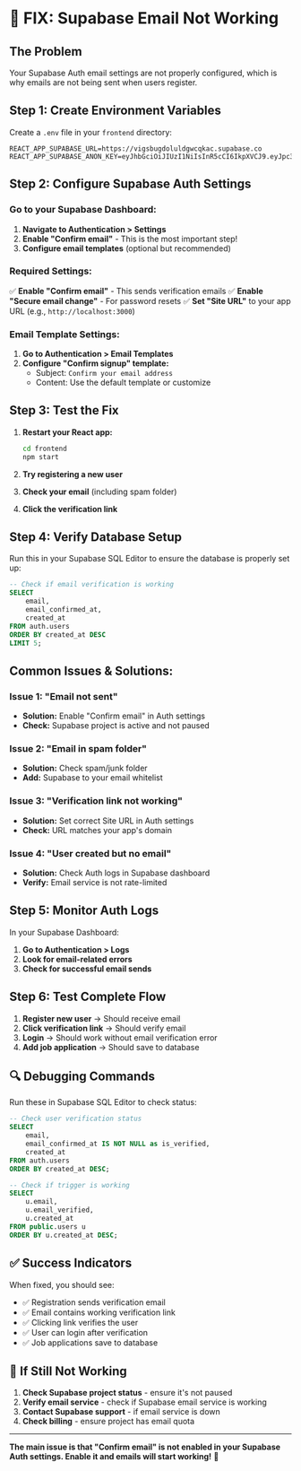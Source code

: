 # 🔧 FIX: Supabase Email Not Working

## **The Problem**
Your Supabase Auth email settings are not properly configured, which is why emails are not being sent when users register.

## **Step 1: Create Environment Variables**

Create a `.env` file in your `frontend` directory:

```env
REACT_APP_SUPABASE_URL=https://vigsbugdoluldgwcqkac.supabase.co
REACT_APP_SUPABASE_ANON_KEY=eyJhbGciOiJIUzI1NiIsInR5cCI6IkpXVCJ9.eyJpc3MiOiJzdXBhYmFzZSIsInJlZiI6InZpZ3NidWdkb2x1bGRnd2Nxa2FjIiwicm9sZSI6ImFub24iLCJpYXQiOjE3NTU3MzcwMTEsImV4cCI6MjA3MTMxMzAxMX0.A_j3X2kLCVOjuj1yKgXojXtNKL
```

## **Step 2: Configure Supabase Auth Settings**

### **Go to your Supabase Dashboard:**

1. **Navigate to Authentication > Settings**
2. **Enable "Confirm email"** - This is the most important step!
3. **Configure email templates** (optional but recommended)

### **Required Settings:**

✅ **Enable "Confirm email"** - This sends verification emails
✅ **Enable "Secure email change"** - For password resets
✅ **Set "Site URL"** to your app URL (e.g., `http://localhost:3000`)

### **Email Template Settings:**

1. **Go to Authentication > Email Templates**
2. **Configure "Confirm signup" template:**
   - Subject: `Confirm your email address`
   - Content: Use the default template or customize

## **Step 3: Test the Fix**

1. **Restart your React app:**
   ```bash
   cd frontend
   npm start
   ```

2. **Try registering a new user**
3. **Check your email** (including spam folder)
4. **Click the verification link**

## **Step 4: Verify Database Setup**

Run this in your Supabase SQL Editor to ensure the database is properly set up:

```sql
-- Check if email verification is working
SELECT 
    email,
    email_confirmed_at,
    created_at
FROM auth.users 
ORDER BY created_at DESC 
LIMIT 5;
```

## **Common Issues & Solutions:**

### **Issue 1: "Email not sent"**
- **Solution:** Enable "Confirm email" in Auth settings
- **Check:** Supabase project is active and not paused

### **Issue 2: "Email in spam folder"**
- **Solution:** Check spam/junk folder
- **Add:** Supabase to your email whitelist

### **Issue 3: "Verification link not working"**
- **Solution:** Set correct Site URL in Auth settings
- **Check:** URL matches your app's domain

### **Issue 4: "User created but no email"**
- **Solution:** Check Auth logs in Supabase dashboard
- **Verify:** Email service is not rate-limited

## **Step 5: Monitor Auth Logs**

In your Supabase Dashboard:
1. **Go to Authentication > Logs**
2. **Look for email-related errors**
3. **Check for successful email sends**

## **Step 6: Test Complete Flow**

1. **Register new user** → Should receive email
2. **Click verification link** → Should verify email
3. **Login** → Should work without email verification error
4. **Add job application** → Should save to database

## **🔍 Debugging Commands**

Run these in Supabase SQL Editor to check status:

```sql
-- Check user verification status
SELECT 
    email,
    email_confirmed_at IS NOT NULL as is_verified,
    created_at
FROM auth.users 
ORDER BY created_at DESC;

-- Check if trigger is working
SELECT 
    u.email,
    u.email_verified,
    u.created_at
FROM public.users u
ORDER BY u.created_at DESC;
```

## **✅ Success Indicators**

When fixed, you should see:
- ✅ Registration sends verification email
- ✅ Email contains working verification link
- ✅ Clicking link verifies the user
- ✅ User can login after verification
- ✅ Job applications save to database

## **🚨 If Still Not Working**

1. **Check Supabase project status** - ensure it's not paused
2. **Verify email service** - check if Supabase email service is working
3. **Contact Supabase support** - if email service is down
4. **Check billing** - ensure project has email quota

---

**The main issue is that "Confirm email" is not enabled in your Supabase Auth settings. Enable it and emails will start working!** 🎉

